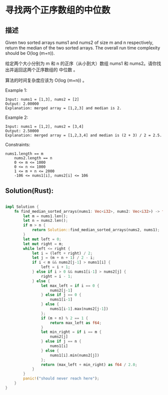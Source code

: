 # 寻找两个正序数组的中位数
## 描述
Given two sorted arrays nums1 and nums2 of size m and n respectively, return the median of the two sorted arrays.
The overall run time complexity should be O(log (m+n)).

给定两个大小分别为 m 和 n 的正序（从小到大）数组 nums1 和 nums2。请你找出并返回这两个正序数组的 中位数 。

算法的时间复杂度应该为 O(log (m+n)) 。


Example 1:

```
Input: nums1 = [1,3], nums2 = [2]
Output: 2.00000
Explanation: merged array = [1,2,3] and median is 2.
```

Example 2:

```
Input: nums1 = [1,2], nums2 = [3,4]
Output: 2.50000
Explanation: merged array = [1,2,3,4] and median is (2 + 3) / 2 = 2.5.
```
Constraints:
```
nums1.length == m
    nums2.length == n
    0 <= m <= 1000
    0 <= n <= 1000
    1 <= m + n <= 2000
    -106 <= nums1[i], nums2[i] <= 106
```


## Solution(Rust): 
```rust

impl Solution {
    fn find_median_sorted_arrays(nums1: Vec<i32>, nums2: Vec<i32>) -> f64 {
        let m = nums1.len();
        let n = nums2.len();
        if m > n {
            return Solution::find_median_sorted_arrays(nums2, nums1);
        }
        let mut left = 0;
        let mut right = m;
        while left <= right {
            let i = (left + right) / 2;
            let j = (m + n + 1) / 2 - i;
            if i < m && nums2[j-1] > nums1[i] {
                left = i + 1;
            } else if i > 0 && nums1[i-1] > nums2[j] {
                right = i - 1;
            } else {
                let max_left = if i == 0 {
                    nums2[j-1]
                } else if j == 0 {
                    nums1[i-1]
                } else {
                    nums1[i-1].max(nums2[j-1])
                };
                if (m + n) % 2 == 1 {
                    return max_left as f64;
                }
                let min_right = if i == m {
                    nums2[j]
                } else if j == n {
                    nums1[i]
                } else {
                    nums1[i].min(nums2[j])
                };
                return (max_left + min_right) as f64 / 2.0;
            }
        }
        panic!("should never reach here");
    }
}
```
